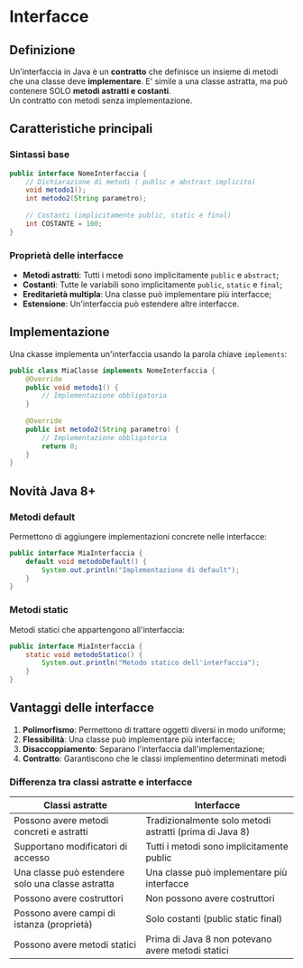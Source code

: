 # Interfacce 
## Definizione
Un'interfaccia in Java è un **contratto** che definisce un insieme di metodi che una classe deve **implementare**. E' simile a una classe astratta, ma può contenere SOLO **metodi astratti e costanti**.  
Un contratto con metodi senza implementazione.

## Caratteristiche principali
### Sintassi base
```java
public interface NomeInterfaccia {
    // Dichiarazione di metodi ( public e abstract implicito)
    void metodo1();
    int metodo2(String parametro);
    
    // Costanti (implicitamente public, static e final)
    int COSTANTE = 100;
}
```
### Proprietà delle interfacce 
 * **Metodi astratti**: Tutti i metodi sono implicitamente ```public``` e ```abstract```;
 * **Costanti**: Tutte le variabili sono implicitamente ```public```, ```static``` e ```final```;
 * **Ereditarietà multipla**: Una classe può implementare più interfacce;
 * **Estensione**: Un'interfaccia può estendere altre interfacce.

## Implementazione 
Una ckasse implementa un'interfaccia usando la parola chiave ```implements```:
```java
public class MiaClasse implements NomeInterfaccia {
    @Override
    public void metodo1() {
        // Implementazione obbligatoria
    }
    
    @Override
    public int metodo2(String parametro) {
        // Implementazione obbligatoria
        return 0;
    }
}
```
## Novità Java 8+
### Metodi default 
Permettono di aggiungere implementazioni concrete nelle interfacce:
```java
public interface MiaInterfaccia {
    default void metodoDefault() {
        System.out.println("Implementazione di default");
    }
}
```

### Metodi static 
Metodi statici che appartengono all'interfaccia:
```java
public interface MiaInterfaccia {
    static void metodoStatico() {
        System.out.println("Metodo statico dell'interfaccia");
    }
}
```

## Vantaggi delle interfacce
1. **Polimorfismo**: Permettono di trattare oggetti diversi in modo uniforme;
1. **Flessibilità**: Una classe può implementare più interfacce;
1. **Disaccoppiamento**: Separano l'interfaccia dall'implementazione;
1. **Contratto**: Garantiscono che le classi implementino determinati metodi

### Differenza tra classi astratte e interfacce 
| Classi astratte | Interfacce |
|-----------------|------------|
| Possono avere metodi concreti e astratti | Tradizionalmente solo metodi astratti (prima di Java 8) |
| Supportano modificatori di accesso | Tutti i metodi sono implicitamente public |
| Una classe può estendere solo una classe astratta | Una classe può implementare più interfacce |
| Possono avere costruttori | Non possono avere costruttori |
| Possono avere campi di istanza (proprietà) | Solo costanti (public static final) |
| Possono avere metodi statici | Prima di Java 8 non potevano avere metodi statici |